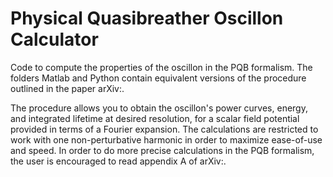 # Physical Quasibreather Oscillon Calculator

Code to compute the properties of the oscillon in the PQB formalism. 
The folders Matlab and Python contain equivalent versions of the procedure outlined in the paper arXiv:.

The procedure allows you to obtain the oscillon's power curves, energy, and integrated lifetime at desired resolution, for a scalar field potential provided in terms of a Fourier expansion. The calculations are restricted to work with one non-perturbative harmonic in order to maximize ease-of-use and speed.
In order to do more precise calculations in the PQB formalism, the user is encouraged to read appendix A of arXiv:.

